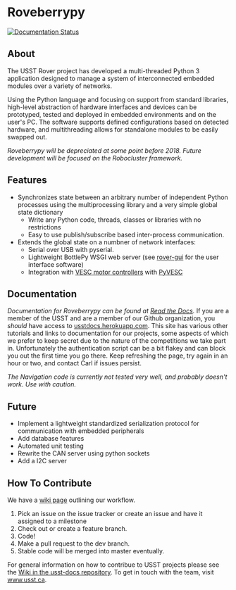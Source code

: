 Roveberrypy 
===========
[![Documentation Status](https://readthedocs.org/projects/roveberrypy/badge/?version=dev)](http://roveberrypy.readthedocs.io/en/dev/?badge=dev)

About
-----
The USST Rover project has developed a multi-threaded Python 3 application designed to manage a system of interconnected embedded modules over a variety of networks.

Using the Python language and focusing on support from standard libraries, high-level abstraction of hardware interfaces and devices can be prototyped, tested and deployed in embedded environments and on the user's PC. The software supports defined configurations based on detected hardware, and multithreading allows for standalone modules to be easily swapped out.

*Roveberrypy will be depreciated at some point before 2018. Future development will be focused on the Robocluster framework.*

Features
--------
* Synchronizes state between an arbitrary number of independent Python processes using the multiprocessing library and a very simple global state dictionary
  * Write any Python code, threads, classes or libraries with no restrictions
  * Easy to use publish/subscribe based inter-process communication.
* Extends the global state on a numbner of network interfaces:
  * Serial over USB with pyserial.
  * Lightweight BottlePy WSGI web server (see [rover-gui](https://github.com/UofSSpaceTeam/rover-webui/tree/d7e1a6e840f479ed2c5b5d0c0a93fe3b54bead02) for the user interface software)
  * Integration with [VESC motor controllers](http://vedder.se/2015/01/vesc-open-source-esc/) with [PyVESC](https://github.com/LiamBindle/PyVESC)

Documentation
-------------
*Documentation for Roveberrypy can be found at [Read the Docs](http://roveberrypy.readthedocs.io/en/latest/).*
If you are a member of the USST and are a member of our Github organization, you _should_ have access
to [usstdocs.herokuapp.com](usstdocs.herokuapp.com). This site has various other tutorials and links to documentation
for our projects, some aspects of which we prefer to keep secret due to the nature of the competitions we
take part in. Unfortunately the authentication script can be a bit flakey and can block you out the first time you go there.
Keep refreshing the page, try again in an hour or two, and contact Carl if issues persist.

*The Navigation code is currently not tested very well, and probably doesn't work. Use with caution.*

Future
------
* Implement a lightweight standardized serialization protocol for communication with embedded peripherals
* Add database features
* Automated unit testing
* Rewrite the CAN server using python sockets
* Add a I2C server

How To Contribute
-----------------
We have a [wiki page](https://github.com/UofSSpaceTeam/usst-docs/wiki/USST-git-work-flow) outlining our workflow.

1. Pick an issue on the issue tracker or create an issue and have it assigned to a milestone
2. Check out or create a feature branch.
2. Code!
3. Make a pull request to the dev branch.
4. Stable code will be merged into master eventually.

For general information on how to contribue to USST projects please see the [Wiki in the usst-docs repository](https://github.com/UofSSpaceTeam/usst-docs/wiki).
To get in touch with the team, visit www.usst.ca.
